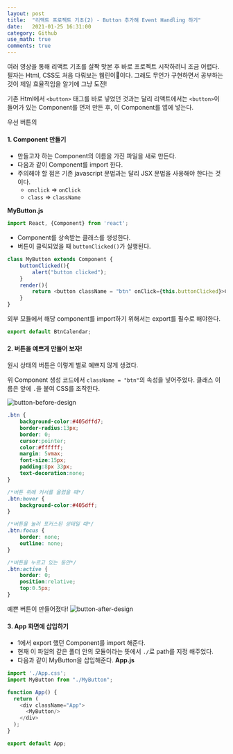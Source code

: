 ```yaml
---  
layout: post  
title:  "리액트 프로젝트 기초(2) - Button 추가해 Event Handling 하기"  
date:   2021-01-25 16:31:00  
category: Github
use_math: true
comments: true
---  
```


여러 영상을 통해 리액트 기초를 살짝 맛본 후 바로 프로젝트 시작하려니 조금 어렵다. 필자는 Html, CSS도 처음 다뤄보는
웹린이🐣이다. 그래도 무언가 구현하면서 공부하는 것이 제일 효율적임을 알기에 그냥 도전!

기존 Html에서 `<button>` 태그를 바로 넣었던 것과는 달리 리액트에서는
`<button>`이 들어가 있는 Component를 먼저 만든 후, 이 Component를 앱에 넣는다. 

우선 버튼의 

#### 1. Component 만들기

- 만들고자 하는 Component의 이름을 가진 파일을 새로 만든다.
- 다음과 같이 Component를 import 한다. 
- 주의해야 할 점은 기존 javascript 문법과는 달리 JSX 문법을 사용해야 한다는 것이다.
    - `onclick` => `onClick`
    - `class` => `className`
    
**MyButton.js**
```javascript
import React, {Component} from 'react';
```

- Component를 상속받는 클래스를 생성한다.
- 버튼이 클릭되었을 때 `buttonClicked()`가 실행된다.
```javascript
class MyButton extends Component {
    buttonClicked(){
        alert("button clicked");   
    }
    render(){
        return <button className = "btn" onClick={this.buttonClicked}>Click me!</button>;
    }
}
```

외부 모듈에서 해당 component를 import하기 위해서는 export를 필수로 해야한다.
```javascript
export default BtnCalendar;
```

#### 2. 버튼을 예쁘게 만들어 보자!

원시 상태의 버튼은 이렇게 별로 예쁘지 않게 생겼다.

위 Component 생성 코드에서 `className = "btn"`의 속성을 넣어주었다. 클래스 이름은 앞에 `.`을 붙여 CSS를 조작한다.

<img src="https://i.ibb.co/yV8rqcp/button-before-design.png" alt="button-before-design" border="0">

```css
.btn {
    background-color:#405dffd7;
    border-radius:13px;
    border: 0;
    cursor:pointer;
    color:#ffffff;
    margin: 5vmax;
    font-size:15px;
    padding:8px 33px;
    text-decoration:none;
}

/*버튼 위에 커서를 올렸을 때*/
.btn:hover {
	background-color:#405dff;
}

/*버튼을 눌러 포커스된 상태일 때*/
.btn:focus {
    border: none;
    outline: none;
}

/*버튼을 누르고 있는 동안*/
.btn:active {
    border: 0;
    position:relative;
    top:0.5px;
}


```

예쁜 버튼이 만들어졌다!
<img src="https://i.ibb.co/V3HzMxF/button-after-design.png" alt="button-after-design" border="0">

#### 3. App 화면에 삽입하기

- 1에서 export 했던 Component를 import 해준다.
- 현재 이 파일의 같은 폴더 안의 모듈이라는 뜻에서 `./`로 path를 지정 해주었다.
- 다음과 같이 MyButton을 삽입해준다.
**App.js**
```javascript
import './App.css';
import MyButton from "./MyButton";

function App() {
  return (
    <div className="App">
      <MyButton/>
    </div>
  );
}

export default App;
```
